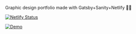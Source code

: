 Graphic design portfolio made with Gatsby+Sanity+Netlify 🐱‍🚀

[![Netlify Status](https://api.netlify.com/api/v1/badges/a6402da5-2b3a-4a22-9b24-1d6ed2908dca/deploy-status)](https://app.netlify.com/sites/gustevasil/deploys)

[![Demo](https://i.imgur.com/xHgFi3A.png)](https://guste.design)
